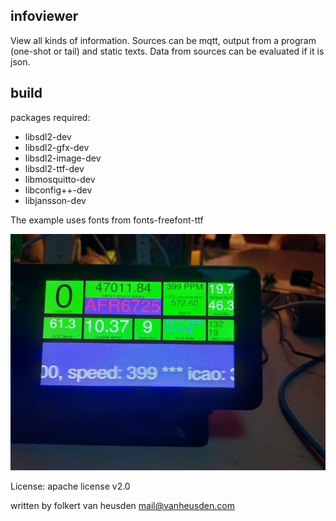 infoviewer
----------

View all kinds of information.
Sources can be mqtt, output from a program (one-shot or tail) and static texts.
Data from sources can be evaluated if it is json.


build
-----

packages required:
* libsdl2-dev
* libsdl2-gfx-dev
* libsdl2-image-dev
* libsdl2-ttf-dev
* libmosquitto-dev
* libconfig++-dev
* libjansson-dev

The example uses fonts from fonts-freefont-ttf


![(screenshot)](images/schermpje3.jpg)


License: apache license v2.0

written by folkert van heusden <mail@vanheusden.com>
